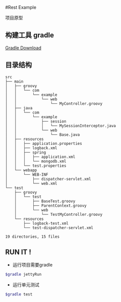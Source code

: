 #Rest Example

项目原型


## 构建工具 gradle 
[Gradle Download](http://www.gradle.org/)

## 目录结构

```
src
├── main
│   ├── groovy
│   │   └── com
│   │       └── example
│   │           └── web
│   │               └── MyController.groovy
│   ├── java
│   │   └── com
│   │       └── example
│   │           ├── session
│   │           │   └── MySessionInterceptor.java
│   │           └── web
│   │               └── Base.java
│   ├── resources
│   │   ├── application.properties
│   │   ├── logback.xml
│   │   ├── spring
│   │   │   ├── application.xml
│   │   │   └── mongodb.xml
│   │   └── test.properties
│   └── webapp
│       └── WEB-INF
│           ├── dispatcher-servlet.xml
│           └── web.xml
└── test
    ├── groovy
    │   └── test
    │       ├── BaseTest.groovy
    │       ├── ParentContext.groovy
    │       └── web
    │           └── TestMyController.groovy
    └── resources
        ├── logback-test.xml
        └── test-dispatcher-servlet.xml

19 directories, 15 files 
```
## RUN IT !

* 运行项目需要gradle

``` bash
$gradle jettyRun
```

* 运行单元测试

``` bash
$gradle test
```








